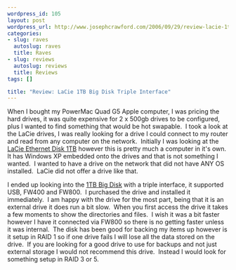 ```yaml
--- 
wordpress_id: 105
layout: post
wordpress_url: http://www.josephcrawford.com/2006/09/29/review-lacie-1tb-big-disk-triple-interface/
categories: 
- slug: raves
  autoslug: raves
  title: Raves
- slug: reviews
  autoslug: reviews
  title: Reviews
tags: []

title: "Review: LaCie 1TB Big Disk Triple Interface"
---
```


When I bought my PowerMac Quad G5 Apple computer, I was pricing the hard drives, it was quite expensive for 2 x 500gb drives to be configured, plus I wanted to find something that would be hot swapable.  I took a look at the LaCie drives, I was really looking for a drive I could connect to my router and read from any computer on the network.  Initially I was looking at the [LaCie Ethernet Disk 1TB](http://www.lacie.com/products/product.htm?pid=10645 "LaCie Ethernet Disk 1TB") however this is pretty much a computer in it's own.  It has Windows XP embedded onto the drives and that is not something I wanted.  I wanted to have a drive on the network that did not have ANY OS installed.  LaCie did not offer a drive like that.

I ended up looking into the [1TB Big Disk](http://www.lacie.com/products/product.htm?pid=10128 "LaCie 1TB Big Disk") with a triple interface, it supported USB, FW400 and FW800.  I purchased the drive and installed it immediately.  I am happy with the drive for the most part, being that it is an external drive it does run a bit slow.  When you first access the drive it takes a few moments to show the directories and files.  I wish it was a bit faster however I have it connected via FW800 so there is no getting faster unless it was internal.  The disk has been good for backing my items up however is it setup in RAID 1 so if one drive fails I will lose all the data stored on the drive.  If you are looking for a good drive to use for backups and not just external storage I would not recommend this drive.  Instead I would look for something setup in RAID 3 or 5.

